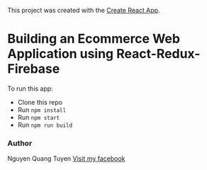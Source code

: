 This project was created with the [Create React App](https://github.com/facebook/create-react-app).

# Building an Ecommerce Web Application using React-Redux-Firebase

To run this app:

* Clone this repo
* Run `npm install`
* Run `npm start`
* Run `npm run build`

### Author

Nguyen Quang Tuyen
[Visit my facebook](https://www.facebook.com/tuyennq.arena)